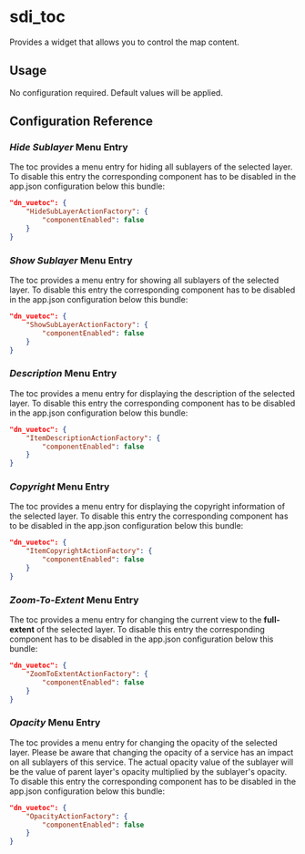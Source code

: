 # sdi_toc

Provides a widget that allows you to control the map content.

## Usage

No configuration required. Default values will be applied.

## Configuration Reference

### _Hide Sublayer_ Menu Entry
The toc provides a menu entry for hiding all sublayers of the selected layer.
To disable this entry the corresponding component has to be disabled in the app.json configuration below this bundle:

```json
"dn_vuetoc": {
    "HideSubLayerActionFactory": {
        "componentEnabled": false
    }
}
```

### _Show Sublayer_ Menu Entry
The toc provides a menu entry for showing all sublayers of the selected layer.
To disable this entry the corresponding component has to be disabled in the app.json configuration below this bundle:

```json
"dn_vuetoc": {
    "ShowSubLayerActionFactory": {
        "componentEnabled": false
    }
}
```

### _Description_ Menu Entry
The toc provides a menu entry for displaying the description of the selected layer.
To disable this entry the corresponding component has to be disabled in the app.json configuration below this bundle:

```json
"dn_vuetoc": {
    "ItemDescriptionActionFactory": {
        "componentEnabled": false
    }
}
```

### _Copyright_ Menu Entry
The toc provides a menu entry for displaying the copyright information of the selected layer.
To disable this entry the corresponding component has to be disabled in the app.json configuration below this bundle:

```json
"dn_vuetoc": {
    "ItemCopyrightActionFactory": {
        "componentEnabled": false
    }
}
```

### _Zoom-To-Extent_ Menu Entry
The toc provides a menu entry for changing the current view to the __full-extent__ of the selected layer.
To disable this entry the corresponding component has to be disabled in the app.json configuration below this bundle:

```json
"dn_vuetoc": {
    "ZoomToExtentActionFactory": {
        "componentEnabled": false
    }
}
```

### _Opacity_ Menu Entry
The toc provides a menu entry for changing the opacity of the selected layer.
Please be aware that changing the opacity of a service has an impact on all sublayers of this service.
The actual opacity value of the sublayer will be the value of parent layer's opacity multiplied by the sublayer's opacity.
To disable this entry the corresponding component has to be disabled in the app.json configuration below this bundle:

```json
"dn_vuetoc": {
    "OpacityActionFactory": {
        "componentEnabled": false
    }
}
```
